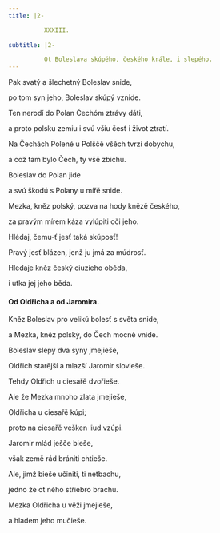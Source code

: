 ```yaml
---
title: |2-

          XXXIII.
        
subtitle: |2-

          Ot Boleslava skúpého, českého krále, i slepého.
---
```


Pak svatý a šlechetný Boleslav snide,

po tom syn jeho, Boleslav skúpý vznide.

Ten nerodí do Polan Čechóm ztrávy dáti,

a proto polsku zemiu i svú všiu česť i život ztratí.

Na Čechách Polené u Polščě všěch tvrzí dobychu,

a což tam bylo Čech, ty všě zbichu.

Boleslav do Polan jide

a svú škodú s Polany u mířě snide.

Mezka, kněz polský, pozva na hody knězě českého,

za pravým mírem káza vylúpiti oči jeho.

Hlédaj, čemu-ť jesť taká skúposť!

Pravý jesť blázen, jenž ju jmá za múdrosť.

Hledaje kněz český ciuzieho oběda,

i utka jej jeho běda.

#### Od Oldřicha a od Jaromira.

Kněz Boleslav pro velikú bolesť s světa snide,

a Mezka, kněz polský, do Čech mocně vnide.

Boleslav slepý dva syny jmejieše,

Oldřich starější a mlazší Jaromir slovieše.

Tehdy Oldřich u ciesařě dvořieše.

Ale že Mezka mnoho zlata jmejieše,

Oldřicha u ciesařě kúpi;

proto na ciesařě vešken liud vzúpi.

Jaromir mlád ješče bieše,

však země rád brániti chtieše.

Ale, jimž bieše učiniti, ti netbachu,

jedno že ot něho střiebro brachu.

Mezka Oldřicha u věži jmejieše,

a hladem jeho mučieše.
